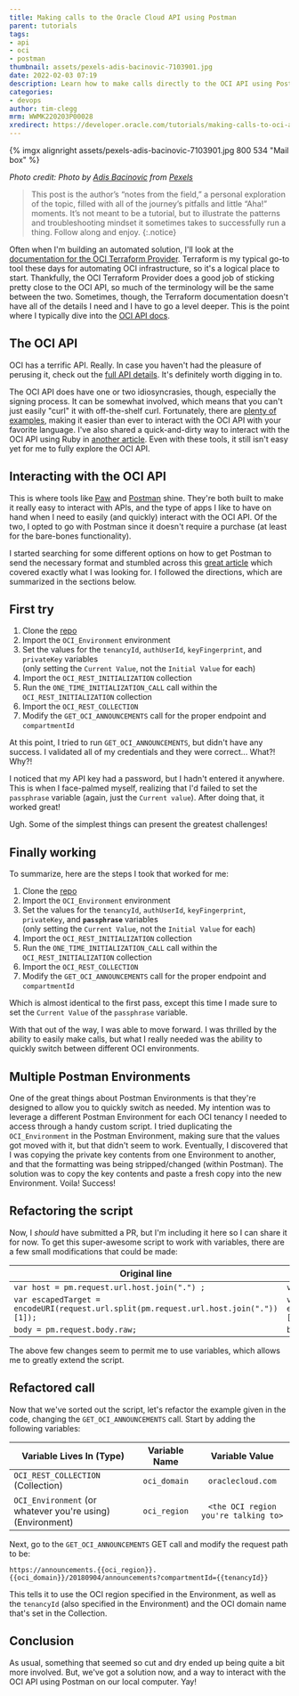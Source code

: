 ```yaml
---
title: Making calls to the Oracle Cloud API using Postman
parent: tutorials
tags:
- api
- oci
- postman
thumbnail: assets/pexels-adis-bacinovic-7103901.jpg
date: 2022-02-03 07:19
description: Learn how to make calls directly to the OCI API using Postman.
categories:
- devops
author: tim-clegg
mrm: WWMK220203P00028
xredirect: https://developer.oracle.com/tutorials/making-calls-to-oci-api-with-postman/
---
```


{% imgx alignright assets/pexels-adis-bacinovic-7103901.jpg 800 534 "Mail box" %}

*Photo credit: Photo by [Adis Bacinovic](https://www.pexels.com/@adis-bacinovic-29729722?utm_content=attributionCopyText&utm_medium=referral&utm_source=pexels) from [Pexels](https://www.pexels.com/photo/close-up-shot-of-a-mailbox-7103901/?utm_content=attributionCopyText&utm_medium=referral&utm_source=pexels)*

> This post is the author’s “notes from the field,” a personal exploration of the topic, filled with all of the journey’s pitfalls and little “Aha!” moments. It’s not meant to be a tutorial, but to illustrate the patterns and troubleshooting mindset it sometimes takes to successfully run a thing. Follow along and enjoy.
{:.notice}

Often when I'm building an automated solution, I'll look at the [documentation for the OCI Terraform Provider]. Terraform is my typical go-to tool these days for automating OCI infrastructure, so it's a logical place to start. Thankfully, the OCI Terraform Provider does a good job of sticking pretty close to the OCI API, so much of the terminology will be the same between the two. Sometimes, though, the Terraform documentation doesn't have all of the details I need and I have to go a level deeper. This is the point where I typically dive into the [OCI API docs].

## The OCI API

OCI has a terrific API. Really. In case you haven't had the pleasure of perusing it, check out the [full API details]. It's definitely worth digging in to.  

The OCI API does have one or two idiosyncrasies, though, especially the signing process. It can be somewhat involved, which means that you can't just easily "curl" it with off-the-shelf curl. Fortunately, there are [plenty of examples], making it easier than ever to interact with the OCI API with your favorite language. I've also shared a quick-and-dirty way to interact with the OCI API using Ruby in [another article]. Even with these tools, it still isn't easy yet for me to fully explore the OCI API.

## Interacting with the OCI API

This is where tools like [Paw] and [Postman] shine. They're both built to make it really easy to interact with APIs, and the type of apps I like to have on hand when I need to easily (and quickly) interact with the OCI API. Of the two, I opted to go with Postman since it doesn't require a purchase (at least for the bare-bones functionality).  

I started searching for some different options on how to get Postman to send the necessary format and stumbled across this [great article] which covered exactly what I was looking for. I followed the directions, which are summarized in the sections below.

## First try

1. Clone the [repo]
2. Import the `OCI_Environment` environment
3. Set the values for the `tenancyId`, `authUserId`, `keyFingerprint`, and `privateKey` variables  
   (only setting the `Current Value`, not the `Initial Value` for each)
4. Import the `OCI_REST_INITIALIZATION` collection
5. Run the `ONE_TIME_INITIALIZATION_CALL` call within the `OCI_REST_INITIALIZATION` collection
6. Import the `OCI_REST_COLLECTION`
7. Modify the `GET_OCI_ANNOUNCEMENTS` call for the proper endpoint and `compartmentId`

At this point, I tried to run `GET_OCI_ANNOUNCEMENTS`, but didn't have any success. I validated all of my credentials and they were correct... What?!  Why?!  

I noticed that my API key had a password, but I hadn't entered it anywhere. This is when I face-palmed myself, realizing that I'd failed to set the `passphrase` variable (again, just the `Current value`). After doing that, it worked great!  

Ugh. Some of the simplest things can present the greatest challenges!

## Finally working

To summarize, here are the steps I took that worked for me:  

1. Clone the [repo]
2. Import the `OCI_Environment` environment
3. Set the values for the `tenancyId`, `authUserId`, `keyFingerprint`, `privateKey`, and **`passphrase`** variables  
   (only setting the `Current Value`, not the `Initial Value` for each)
4. Import the `OCI_REST_INITIALIZATION` collection
5. Run the `ONE_TIME_INITIALIZATION_CALL` call within the `OCI_REST_INITIALIZATION` collection
6. Import the `OCI_REST_COLLECTION`
7. Modify the `GET_OCI_ANNOUNCEMENTS` call for the proper endpoint and `compartmentId`

Which is almost identical to the first pass, except this time I made sure to set the `Current Value` of the `passphrase` variable.  

With that out of the way, I was able to move forward. I was thrilled by the ability to easily make calls, but what I really needed was the ability to quickly switch between different OCI environments.

## Multiple Postman Environments

One of the great things about Postman Environments is that they're designed to allow you to quickly switch as needed. My intention was to leverage a different Postman Environment for each OCI tenancy I needed to access through a handy custom script. I tried duplicating the `OCI_Environment` in the Postman Environment, making sure that the values got moved with it, but that didn't seem to work. Eventually, I discovered that I was copying the private key contents from one Environment to another, and that the formatting was being stripped/changed (within Postman). The solution was to copy the key contents and paste a fresh copy into the new Environment. Voila! Success!

## Refactoring the script

Now, I *should* have submitted a PR, but I'm including it here so I can share it for now. To get this super-awesome script to work with variables, there are a few small modifications that could be made:  

| Original line | New line |
|---------------|----------|
| `var host = pm.request.url.host.join(".") ;` | `var host = pm.variables.replaceIn(pm.request.url.host.join("."));` |
| `var escapedTarget = encodeURI(request.url.split(pm.request.url.host.join("."))[1]);` | `var escapedTarget = encodeURI(pm.variables.replaceIn(request.url.split(pm.request.url.host.join(".")))[1]);` |
| `body = pm.request.body.raw;` | `body = pm.variables.replaceIn(pm.request.body.raw);` |

The above few changes seem to permit me to use variables, which allows me to greatly extend the script.

## Refactored call

Now that we've sorted out the script, let's refactor the example given in the code, changing the `GET_OCI_ANNOUNCEMENTS` call. Start by adding the following variables:  

| Variable Lives In (Type) | Variable Name | Variable Value |
| -- | :--: | :--: |
| `OCI_REST_COLLECTION` (Collection) | `oci_domain` | `oraclecloud.com` |
| `OCI_Environment` (or whatever you're using) (Environment) | `oci_region` | `<the OCI region you're talking to>` |

Next, go to the `GET_OCI_ANNOUNCEMENTS` GET call and modify the request path to be:  

`https://announcements.{{oci_region}}.{{oci_domain}}/20180904/announcements?compartmentId={{tenancyId}}`  

This tells it to use the OCI region specified in the Environment, as well as the `tenancyId` (also specified in the Environment) and the OCI domain name that's set in the Collection.

## Conclusion

As usual, something that seemed so cut and dry ended up being quite a bit more involved. But, we've got a solution now, and a way to interact with the OCI API using Postman on our local computer. Yay!

<!--- Links -->

[documentation for the OCI Terraform Provider]: https://registry.terraform.io/providers/hashicorp/oci/latest/docs
[OCI API docs]: https://docs.oracle.com/en-us/iaas/api/#/
[full API details]: https://docs.oracle.com/en-us/iaas/api/#/
[plenty of examples]: https://docs.oracle.com/en-us/iaas/Content/API/Concepts/signingrequests.htm
[another article]: https://blogs.oracle.com/developers/post/making-quick-and-dirty-rest-calls-to-the-oci-api-in-ruby
[Paw]: https://paw.cloud
[Postman]: https://www.postman.com
[great article]: https://www.ateam-oracle.com/post/invoking-oci-rest-apis-using-postman
[repo]: https://github.com/ashishksingh/postman_collection_for_oci_rest/blob/master/OCI_REST_COLLECTION.postman_collection.json
